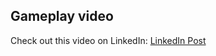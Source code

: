 ## Gameplay video

Check out this video on LinkedIn: [LinkedIn Post](https://www.linkedin.com/embed/feed/update/urn:li:ugcPost:7258779468171825152?compact=1)
